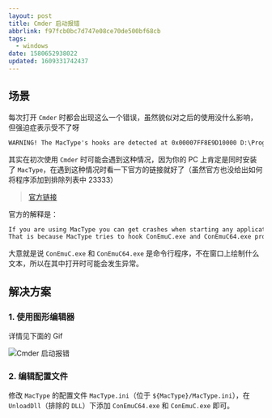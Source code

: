 ```yaml
---
layout: post
title: Cmder 启动报错
abbrlink: f97fcb0bc7d747e08ce70de500bf68cb
tags:
  - windows
date: 1580652938022
updated: 1609331742437
---
```


## 场景

每次打开 `Cmder` 时都会出现这么一个错误，虽然貌似对之后的使用没什么影响，但强迫症表示受不了呀

```txt
WARNING! The MacType's hooks are detected at 0x00007FF8E9D10000 D:\Program\MacType\MacType64.dll Please add ConEmuC.exe and ConEmuC64.exe to the exclusion list to avoid crashes! https://conemu.github.io/en/Installation.html#mactype
```

其实在初次使用 `Cmder` 时可能会遇到这种情况，因为你的 PC 上肯定是同时安装了 `MacType`，在遇到这种情况时看一下官方的链接就好了（虽然官方也没给出如何将程序添加到排除列表中 23333）

> [官方链接](https://conemu.github.io/en/Installation.html#mactype)

官方的解释是：

```txt
If you are using MacType you can get crashes when starting any application from a shell started in ConEmu tab.
That is because MacType tries to hook ConEmuC.exe and ConEmuC64.exe processes. But ConEmuC is a console application and it does not draw any text on graphical canvas at all.
```

大意就是说 `ConEmuC.exe` 和 `ConEmuC64.exe` 是命令行程序，不在窗口上绘制什么文本，所以在其中打开时可能会发生异常。

## 解决方案

### 1. 使用图形编辑器

详情见下面的 Gif

![Cmder 启动报错](https://cdn.jsdelivr.net/gh/rxliuli/img-bed/20181122211545.gif)

### 2. 编辑配置文件

修改 `MacType` 的配置文件 `MacType.ini`（位于 `${MacType}/MacType.ini`），在 `UnloadDll`（排除的 `DLL`）下添加 `ConEmuC64.exe` 和 `ConEmuC.exe` 即可。
